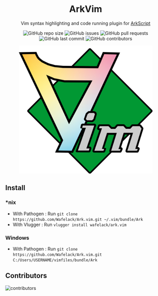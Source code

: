 

<div align="center">
  
  ﻿<h1> ArkVim </h1>
  
  Vim syntax highlighting and code running plugin for [ArkScript](https://github.com/ArkScript-lang/Ark)
  
![GitHub repo size](https://img.shields.io/github/repo-size/wafelack/ark.vim?style=flat-square)
![GitHub issues](https://img.shields.io/github/issues/wafelack/ark.vim?style=flat-square)
![GitHub pull requests](https://img.shields.io/github/issues-pr/wafelack/ark.vim?color=critical&style=flat-square)
![GitHub last commit](https://img.shields.io/github/last-commit/wafelack/ark.vim?color=informational&label=Last%20update%20%3A&style=flat-square)
![GitHub contributors](https://img.shields.io/github/contributors/wafelack/ark.vim?color=issue&style=flat-square)
  
</div>

<div align="center">
<img src="assets/arkvim.png" height="400" alt="arkvim" />
</div>

## Install

### *nix

- With Pathogen : Run `git clone https://github.com/Wafelack/Ark.vim.git ~/.vim/bundle/Ark`
- With Vlugger  : Run `vlugger install wafelack/ark.vim`

### Windows

- With Pathogen : Run `git clone https://github.com/Wafelack/Ark.vim.git C:/Users/USERNAME/vimfiles/bundle/Ark` 

## Contributors

![contributors](https://github.com/wafelack/ark.vim/graphs/contributors)
